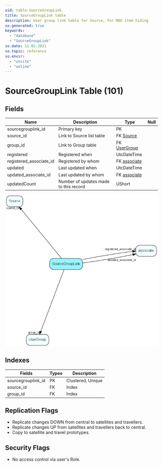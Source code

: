 ```yaml
---
uid: table-SourceGroupLink
title: SourceGroupLink table
description: User group link table for Source, for MDO item hiding
so.generated: true
keywords:
  - "database"
  - "SourceGroupLink"
so.date: 11.02.2021
so.topic: reference
so.envir:
  - "onsite"
  - "online"
---
```


# SourceGroupLink Table (101)

## Fields

| Name | Description | Type | Null |
|------|-------------|------|:----:|
|sourcegrouplink\_id|Primary key|PK| |
|source\_id|Link to Source list table|FK [Source](source.md)| |
|group\_id|Link to Group table|FK [UserGroup](usergroup.md)| |
|registered|Registered when|UtcDateTime| |
|registered\_associate\_id|Registered by whom|FK [associate](associate.md)| |
|updated|Last updated when|UtcDateTime| |
|updated\_associate\_id|Last updated by whom|FK [associate](associate.md)| |
|updatedCount|Number of updates made to this record|UShort| |


![SourceGroupLink table relationship diagram](./media/SourceGroupLink.png)

## Indexes

| Fields | Types | Description |
|--------|-------|-------------|
|sourcegrouplink\_id |PK |Clustered, Unique |
|source\_id |FK |Index |
|group\_id |FK |Index |

## Replication Flags

* Replicate changes DOWN from central to satellites and travellers.
* Replicate changes UP from satellites and travellers back to central.
* Copy to satellite and travel prototypes.

## Security Flags

* No access control via user's Role.

